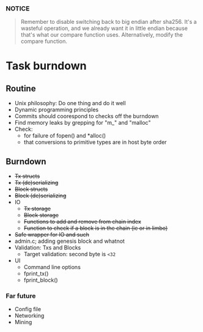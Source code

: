 ### NOTICE
> Remember to disable switching back to big endian after sha256. It's a wasteful operation, and we already want it in little endian because that's what our compare function uses. Alternatively, modify the compare function.

# Task burndown

## Routine
* Unix philosophy: Do one thing and do it well
* Dynamic programming principles
* Commits should coorespond to checks off the burndown
* Find memory leaks by grepping for "m_" and "malloc"
* Check:
  * for failure of fopen() and *alloc()
  * that conversions to primitive types are in host byte order

## Burndown
* ~~Tx structs~~
* ~~Tx (de)serializing~~
* ~~Block structs~~
* ~~Block (de)serializing~~
* IO
  * ~~Tx storage~~
  * ~~Block storage~~
  * ~~Functions to add and remove from chain index~~
  * ~~Function to check if a block is in the chain (ie or in limbo)~~
* ~~Safe wrapper for IO and such~~
* admin.c; adding genesis block and whatnot
* Validation: Txs and Blocks
  * Target validation: second byte is `<32`
* UI
  * Command line options
  * fprint_tx()
  * fprint_block()


### Far future
* Config file
* Networking
* Mining
